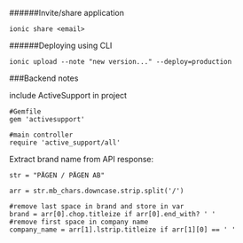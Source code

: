 

######Invite/share application
```
ionic share <email>
```

######Deploying using CLI
```
ionic upload --note "new version..." --deploy=production
```


###Backend notes

include ActiveSupport in project
```
#Gemfile
gem 'activesupport'

#main controller
require 'active_support/all'
```

Extract brand name from API response:
```
str = "PÅGEN / PÅGEN AB" 

arr = str.mb_chars.downcase.strip.split('/')

#remove last space in brand and store in var
brand = arr[0].chop.titleize if arr[0].end_with? ' '
#remove first space in company name
company_name = arr[1].lstrip.titleize if arr[1][0] == ' '
```


